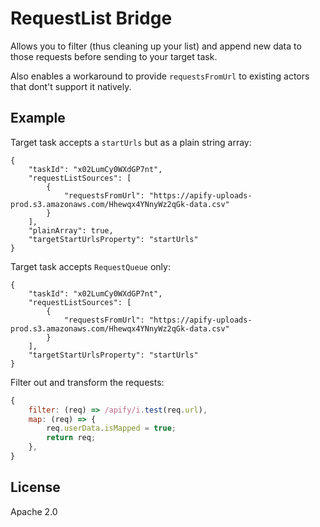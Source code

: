 # RequestList Bridge

Allows you to filter (thus cleaning up your list) and append new data to those requests before
sending to your target task.

Also enables a workaround to provide `requestsFromUrl` to existing actors that dont't support it natively.

## Example

Target task accepts a `startUrls` but as a plain string array:

```jsonc
{
    "taskId": "x02LumCy0WXdGP7nt",
    "requestListSources": [
        {
            "requestsFromUrl": "https://apify-uploads-prod.s3.amazonaws.com/Hhewqx4YNnyWz2qGk-data.csv"
        }
    ],
    "plainArray": true,
    "targetStartUrlsProperty": "startUrls"
}
```

Target task accepts `RequestQueue` only:

```jsonc
{
    "taskId": "x02LumCy0WXdGP7nt",
    "requestListSources": [
        {
            "requestsFromUrl": "https://apify-uploads-prod.s3.amazonaws.com/Hhewqx4YNnyWz2qGk-data.csv"
        }
    ],
    "targetStartUrlsProperty": "startUrls"
}
```

Filter out and transform the requests:

```js
{
    filter: (req) => /apify/i.test(req.url),
    map: (req) => {
        req.userData.isMapped = true;
        return req;
    },
}
```

## License

Apache 2.0